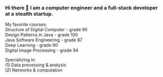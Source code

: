 ### Hi there 👋 I am a computer engineer and a full-stack developer at a stealth startup.
My favorite courses:  <br>
Structure of Digital Computer - grade 95 <br>
Design Patterns in Java - grade 100 <br> 
Java Software Engineering - grade 87 <br> 
Deep Learning - grade 90 <br> 
Digital Image Processing - grade 94 <br>

Specializing in: <br>
(1) Data processing & analysis <br>
(2) Networks & computation <br>

<!--
**ShaielVistuch/ShaielVistuch** is a ✨ _special_ ✨ repository because its `README.md` (this file) appears on your GitHub profile.

Here are some ideas to get you started:

- 🔭 I’m currently working on ...
- 🌱 I’m currently learning ...
- 👯 I’m looking to collaborate on ...
- 🤔 I’m looking for help with ...
- 💬 Ask me about ...
- 📫 How to reach me: ...
- 😄 Pronouns: ...
- ⚡ Fun fact: ...
-->
